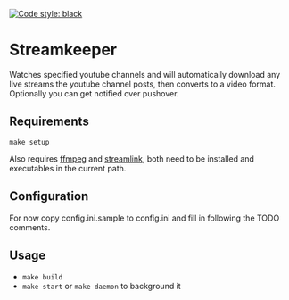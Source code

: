 [![Code style: black](https://img.shields.io/badge/code%20style-black-000000.svg)](https://github.com/psf/black)

# Streamkeeper

Watches specified youtube channels and will automatically download any live streams the youtube channel posts, then converts to a video format. Optionally you can get notified over pushover.


## Requirements

`make setup`

Also requires [ffmpeg](https://ffmpeg.org/) and [streamlink](https://github.com/streamlink/streamlink), both need to be installed and executables in the current path.

## Configuration

For now copy config.ini.sample to config.ini and fill in following the TODO comments.


## Usage

* `make build`
* `make start` or `make daemon` to background it
